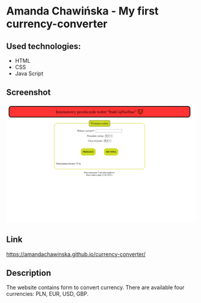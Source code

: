 # Amanda Chawińska - My first currency-converter

## Used technologies:
- HTML
- CSS
- Java Script
## Screenshot
![currency converter](https://raw.githubusercontent.com/AmandaChawinska/currency-converter/master/currency.png)

## Link
https://amandachawinska.github.io/currency-converter/
## Description
The website contains form to convert currency. There are available four currencies: PLN, EUR, USD, GBP.

